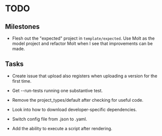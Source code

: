 TODO
====

Milestones
----------

* Flesh out the "expected" project in `template/expected`.  Use Molt as the
  model project and refactor Molt when I see that improvements can be made.

Tasks
-----

* Create issue that upload also registers when uploading a version for the
  first time.
* Get --run-tests running one substantive test.
* Remove the project_types/default after checking for useful code.
* Look into how to download developer-specific dependencies.

* Switch config file from .json to .yaml.
* Add the ability to execute a script after rendering.
